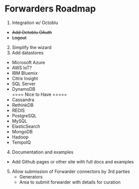 # Forwarders Roadmap
1. Integration w/ Octoblu
 - ~~Add Octoblu OAuth~~
 - ~~Logout~~
2. Simplify the wizard
3. Add datastores
  - Microsoft Azure
  - AWS IoT?
  - IBM Bluemix
  - Citrix Insight
  - SQL Server
  - DynamoDB  
  ==== Nice to Have =====
  - Cassandra
  - RethinkDB
  - REDIS
  - PostgreSQL
  - MySQL
  - ElasticSearch
  - MongoDB
  - Hadoop
  - TempoIQ

4. Documentation and examples
 - Add Github pages or other site with full docs and examples

5. Allow submission of Forwarder connectors by 3rd parties
   - Generators
   - Area to submit forwarder with details for curation
